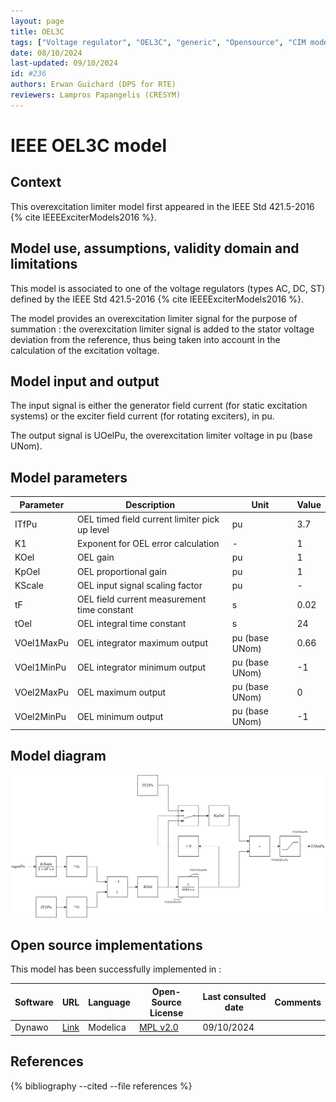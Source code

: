 ```yaml
---
layout: page
title: OEL3C
tags: ["Voltage regulator", "OEL3C", "generic", "Opensource", "CIM model", "RMS", "phasor", "MRL4", "Single phase", "IEEE", "dynawo", "#236"]
date: 08/10/2024
last-updated: 09/10/2024
id: #236
authors: Erwan Guichard (DPS for RTE)
reviewers: Lampros Papangelis (CRESYM)
---
```

# IEEE OEL3C model

## Context

This overexcitation limiter model first appeared in the IEEE Std 421.5-2016 {% cite IEEEExciterModels2016 %}.

## Model use, assumptions, validity domain and limitations

This model is associated to one of the voltage regulators (types AC, DC, ST) defined by the IEEE Std 421.5-2016 {% cite IEEEExciterModels2016 %}.

The model provides an overexcitation limiter signal for the purpose of summation : the overexcitation limiter signal is added to the stator voltage deviation from the reference, thus being taken into account in the calculation of the excitation voltage.

## Model input and output

The input signal is either the generator field current (for static excitation systems) or the exciter field current (for rotating exciters), in pu.

The output signal is UOelPu, the overexcitation limiter voltage in pu (base UNom).

## Model parameters

| Parameter | Description | Unit | Value |
| --------- | ----------- | ---- | ----- |
| ITfPu | OEL timed field current limiter pick up level | pu | 3.7 |
| K1 | Exponent for OEL error calculation | - | 1 |
| KOel | OEL gain | pu | 1 |
| KpOel | OEL proportional gain | pu | 1 |
| KScale | OEL input signal scaling factor | pu | - |
| tF | OEL field current measurement time constant | s | 0.02 |
| tOel | OEL integral time constant | s | 24 |
| VOel1MaxPu | OEL integrator maximum output | pu (base UNom) | 0.66 |
| VOel1MinPu | OEL integrator minimum output | pu (base UNom) | -1 |
| VOel2MaxPu | OEL maximum output | pu (base UNom) | 0 |
| VOel2MinPu | OEL minimum output | pu (base UNom) | -1 |

## Model diagram

![OEL3C](OEL3C.drawio.svg)

## Open source implementations

This model has been successfully implemented in :

| Software      | URL | Language | Open-Source License | Last consulted date | Comments |
| ------------- | --- | -------- | ------------------- | ------------------- | -------- |
| Dynawo | [Link](https://github.com/dynawo/dynawo) | Modelica | [MPL v2.0](https://www.mozilla.org/en-US/MPL/2.0/)  | 09/10/2024 |  |

## References

{% bibliography --cited --file references  %}